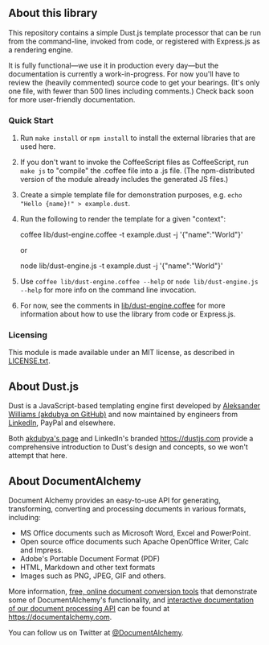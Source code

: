 ## About this library

This repository contains a simple Dust.js template processor that can be run from the command-line, invoked from code, or registered with Express.js as a rendering engine.

It is fully functional&mdash;we use it in production every day&mdash;but the documentation is currently a work-in-progress.  For now you'll have to review the (heavily commented) source code to get your bearings. (It's only one file, with fewer than 500 lines including comments.) Check back soon for more user-friendly documentation.


### Quick Start

1. Run `make install` or `npm install` to install the external libraries that are used here.

2. If you don't want to invoke the CoffeeScript files as CoffeeScript, run `make js` to "compile" the .coffee file into a .js file.  (The npm-distributed version of the module already includes the generated JS files.)

3. Create a simple template file for demonstration purposes, e.g. `echo "Hello {name}!" > example.dust`.

4. Run the following to render the template for a given "context":

      coffee lib/dust-engine.coffee -t example.dust -j '{"name":"World"}'

   or

      node lib/dust-engine.js -t example.dust -j '{"name":"World"}'


5. Use `coffee lib/dust-engine.coffee --help` or `node lib/dust-engine.js --help` for more info on the command line invocation.

6. For now, see the comments in [lib/dust-engine.coffee](https://github.com/DocumentAlchemy/dust-engine/blob/master/lib/dust-engine.coffee) for more information about how to use the library from code or Express.js.


### Licensing

This module is made available under an MIT license, as described in [LICENSE.txt](https://github.com/DocumentAlchemy/dust-engine/blob/master/LICENSE.txt).


## About Dust.js

Dust is a JavaScript-based templating engine first developed by [Aleksander Williams (akdubya on GitHub)](http://akdubya.github.io/dustjs/) and now maintained by engineers from  [LinkedIn](https://github.com/linkedin/dustjs), PayPal and elsewhere.

Both [akdubya's page](http://akdubya.github.io/dustjs/) and LinkedIn's branded <https://dustjs.com> provide a comprehensive introduction to Dust's design and concepts, so we won't attempt that here.


## About DocumentAlchemy

Document Alchemy provides an easy-to-use API for generating, transforming, converting and processing documents in various formats, including:

 * MS Office documents such as Microsoft Word, Excel and PowerPoint.
 * Open source office documents such Apache OpenOffice Writer, Calc and Impress.
 * Adobe's Portable Document Format (PDF)
 * HTML, Markdown and other text formats
 * Images such as PNG, JPEG, GIF and others.

More information, [free, online document conversion tools](https://documentalchemy.com/demo) that demonstrate some of DocumentAlchemy's functionality, and [interactive documentation of our document processing API](https://documentalchemy.com/api-doc) can be found at <https://documentalchemy.com>.

You can follow us on Twitter at [@DocumentAlchemy](http://twitter.com/DocumentAlchemy).
